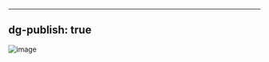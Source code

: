 
---
dg-publish: true
---

![image](https://cdn.staticaly.com/gh/aaronmack/image-hosting@master/e/image.2jh58a81p9w0.webp)